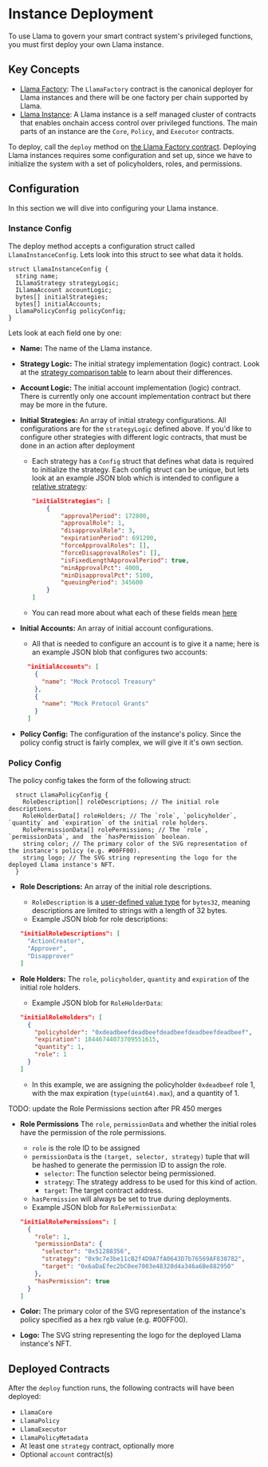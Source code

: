 # Instance Deployment

To use Llama to govern your smart contract system's privileged functions, you must first deploy your own Llama instance.

## Key Concepts

- [Llama Factory](https://github.com/llamaxyz/llama/blob/main/src/LlamaFactory.sol): The `LlamaFactory` contract is the canonical deployer for Llama instances and there will be one factory per chain supported by Llama.
- [Llama Instance]((https://github.com/llamaxyz/llama/blob/main/blob/main/diagrams/llama-overview.png)): A Llama instance is a self managed cluster of contracts that enables onchain access control over privileged functions. The main parts of an instance are the `Core`, `Policy`, and `Executor` contracts.

To deploy, call the `deploy` method on [the Llama Factory contract](https://github.com/llamaxyz/llama/blob/main/src/LlamaFactory.sol).
Deploying Llama instances requires some configuration and set up, since we have to initialize the system with a set of policyholders, roles, and permissions.

## Configuration

In this section we will dive into configuring your Llama instance.

### Instance Config

The deploy method accepts a configuration struct called `LlamaInstanceConfig`.
Lets look into this struct to see what data it holds.

```solidity
struct LlamaInstanceConfig {
  string name;
  ILlamaStrategy strategyLogic;
  ILlamaAccount accountLogic;
  bytes[] initialStrategies;
  bytes[] initialAccounts;
  LlamaPolicyConfig policyConfig;
}
```

Lets look at each field one by one:

- **Name:** The name of the Llama instance.
- **Strategy Logic:** The initial strategy implementation (logic) contract. Look at the [strategy comparison table](https://github.com/llamaxyz/llama/blob/main/docs/strategies.md#comparison-table) to learn about their differences.
- **Account Logic:** The initial account implementation (logic) contract. There is currently only one account implementation contract but there may be more in the future.
- **Initial Strategies:** An array of initial strategy configurations. All configurations are for the `strategyLogic` defined above. If you'd like to configure other strategies with different logic contracts, that must be done in an action after deployment
  - Each strategy has a `Config` struct that defines what data is required to initialize the strategy. Each config struct can be unique, but lets look at an example JSON blob which is intended to configure a [relative strategy](https://github.com/llamaxyz/llama/blob/main/src/strategies/relative/LlamaRelativeStrategyBase.sol):

    ```JSON
    "initialStrategies": [
        {
            "approvalPeriod": 172800,
            "approvalRole": 1,
            "disapprovalRole": 3,
            "expirationPeriod": 691200,
            "forceApprovalRoles": [],
            "forceDisapprovalRoles": [],
            "isFixedLengthApprovalPeriod": true,
            "minApprovalPct": 4000,
            "minDisapprovalPct": 5100,
            "queuingPeriod": 345600
        }
    ]
    ```

  - You can read more about what each of these fields mean [here](https://github.com/llamaxyz/llama/blob/main/docs/strategies.md)
  
- **Initial Accounts:** An array of initial account configurations.
  - All that is needed to configure an account is to give it a name; here is an example JSON blob that configures two accounts:

  ```JSON
    "initialAccounts": [
      {
        "name": "Mock Protocol Treasury"
      },
      {
        "name": "Mock Protocol Grants"
      }
    ]
  ```

- **Policy Config:** The configuration of the instance's policy. Since the policy config struct is fairly complex, we will give it it's own section.

### Policy Config

The policy config takes the form of the following struct:

```solidity
  struct LlamaPolicyConfig {
    RoleDescription[] roleDescriptions; // The initial role descriptions.
    RoleHolderData[] roleHolders; // The `role`, `policyholder`, `quantity` and `expiration` of the initial role holders.
    RolePermissionData[] rolePermissions; // The `role`, `permissionData`, and  the `hasPermission` boolean.
    string color; // The primary color of the SVG representation of the instance's policy (e.g. #00FF00).
    string logo; // The SVG string representing the logo for the deployed Llama instance's NFT.
  } 
```

- **Role Descriptions:** An array of the initial role descriptions.
  - `RoleDescription` is a [user-defined value type](https://docs.soliditylang.org/en/v0.8.19/types.html#user-defined-value-types) for `bytes32`, meaning descriptions are limited to strings with a length of 32 bytes.
  - Example JSON blob for role descriptions:

  ```JSON
  "initialRoleDescriptions": [
    "ActionCreator",
    "Approver",
    "Disapprover"
  ]
  ```

- **Role Holders:** The `role`, `policyholder`, `quantity` and `expiration` of the initial role holders.
  - Example JSON blob for `RoleHolderData`:
  
  ```JSON
  "initialRoleHolders": [
    {
      "policyholder": "0xdeadbeefdeadbeefdeadbeefdeadbeefdeadbeef",
      "expiration": 18446744073709551615,
      "quantity": 1,
      "role": 1
    }
  ]
  ```

  - In this example, we are assigning the policyholder `0xdeadbeef` role 1, with the max expiration (`type(uint64).max`), and a quantity of 1.

TODO: update the Role Permissions section after PR 450 merges

- **Role Permissions** The `role`, `permissionData` and whether the initial roles have the permission of the role permissions.
  - `role` is the role ID to be assigned
  - `permissionData` is the `(target, selector, strategy)` tuple that will be hashed to generate the permission ID to assign the role.
    - `selector`: The function selector being permissioned.
    - `strategy`: The strategy address to be used for this kind of action.
    - `target`: The target contract address.
  - `hasPermission` will always be set to true during deployments.
  - Example JSON blob for `RolePermissionData`:
  
  ```JSON
  "initialRolePermissions": [
    {
      "role": 1,
      "permissionData": {
        "selector": "0x51288356",
        "strategy": "0x9c7e3be11cB2f4D9A7fA0643D7b76569AF838782",
        "target": "0x6aDaEfec2bC0ee7003e48320d4a346a6Be882950"
      },
      "hasPermission": true
    }
  ]
  ```

- **Color:** The primary color of the SVG representation of the instance's policy specified as a hex rgb value (e.g. #00FF00).
- **Logo:** The SVG string representing the logo for the deployed Llama instance's NFT.

## Deployed Contracts

After the `deploy` function runs, the following contracts will have been deployed:

- `LlamaCore`
- `LlamaPolicy`
- `LlamaExecutor`
- `LlamaPolicyMetadata`
- At least one `strategy` contract, optionally more
- Optional `account` contract(s)

